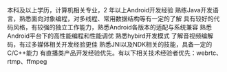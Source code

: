 
本科及以上学历，计算机相关专业，2 年以上Android开发经验
熟练Java开发语言，熟悉面向对象编程，对多线程、常用数据结构等有一定的了解
具有较好的代码风格，有较强的独立工作能力，熟悉Android各版本的适配与系统兼容
熟悉Android平台下的高性能编程和性能调优
熟悉hybird开发模式
了解音视频编解码，有过多媒体相关开发经验更佳
熟悉JNI以及NDK相关的技能，具备一定的C/C++能力
有直播类产品开发经验优先。有以下相关技术经验者优先：webrtc、rtmp、ffmpeg
